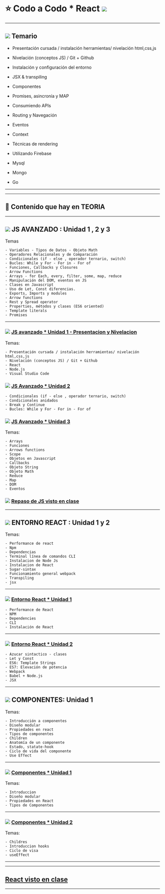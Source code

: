 # :star: Codo a Codo * React <img src="https://img.icons8.com/officel/32/000000/react.png"/>

---

## <img src="https://img.icons8.com/external-xnimrodx-lineal-xnimrodx/32/000000/external-agenda-job-amp-resume-xnimrodx-lineal-xnimrodx.png"/> Temario


- Presentación cursada / instalación herramientas/ nivelación html,css,js

- Nivelación (conceptos JS) / Git + Github

- Instalación y configuración del entorno

- JSX & transpiling

- Componentes

- Promises, asincronía y MAP

- Consumiendo APIs

- Routing y Navegación

- Eventos

- Context

- Técnicas de rendering

- Utilizando Firebase

- Mysql

- Mongo

- Go

---
---

## :book: Contenido que hay en TEORIA

---

##  <img src="https://img.icons8.com/officel/32/000000/react.png"/> JS AVANZADO : Unidad 1 , 2 y 3

Temas
```
- Variables - Tipos de Datos - Objeto Math 
- Operadores Relacionales y de Comparación 
- Condicionales (if - else , operador ternario, switch)
- Bucles: While y For - For in - For of
- Funciones, Callbacks y Closures
- Arrow Functions
- Arrays - for Each, every, filter, some, map, reduce
- Manipulación del DOM, eventos en JS
- Clases en Javascript
- Uso de Let, Const diferencias.
- Exports, Imports y modules
- Arrow functions
- Rest y Spread operator
- Properties, métodos y clases (ES6 oriented)
- Template literals
- Promises
```

---

### <img src="https://img.icons8.com/emoji/24/000000/check-mark-button-emoji.png"/> [JS avanzado * Unidad 1 - Presentacion y Nivelacion](https://github.com/eugenia1984/react-varios-cursos/blob/main/04_codo_a_codo_react/teoria/presentacion_nivelacion.md)

Temas:
```
- Presentación cursada / instalación herramientas/ nivelación html,css,js
- Nivelación (conceptos JS) / Git + Github
- React
- Node.js
- Visual Studio Code
```


### <img src="https://img.icons8.com/emoji/24/000000/check-mark-button-emoji.png"/> [JS Avanzado * Unidad 2](https://github.com/eugenia1984/react-varios-cursos/blob/main/04_codo_a_codo_react/teoria/js-avanzado-2.md)

```
- Condicionales (if - else , operador ternario, switch)
- Condicionales anidados
- Break y Continue
- Bucles: While y For - For in - For of
```

### <img src="https://img.icons8.com/emoji/24/000000/check-mark-button-emoji.png"/> [JS Avanzado * Unidad 3](https://github.com/eugenia1984/react-varios-cursos/blob/main/04_codo_a_codo_react/teoria/unidad3.md)

Temas:
```
- Arrays
- Funciones
- Arrows functions
- Scope
- Objetos en Javascript
- Callbacks
- Objeto String
- Objeto Math
- Reduce
- Map
- DOM
- Eventos
```

### <img src="https://img.icons8.com/emoji/24/000000/check-mark-button-emoji.png"/> [Repaso de JS visto en clase](https://github.com/eugenia1984/react-varios-cursos/tree/main/04_codo_a_codo_react/teoria/repaso_js)

---


##  <img src="https://img.icons8.com/officel/32/000000/react.png"/>  ENTORNO REACT : Unidad 1 y 2

Temas:
```
- Performance de react
- Npm
- Dependencias
- Terminal línea de comandos CLI
- Instalacion de Node Js
- Instalacion de React
- Sugar-sintax
- Funcionamiento general webpack
- Transpiling
- jsx
```

---

### <img src="https://img.icons8.com/emoji/24/000000/check-mark-button-emoji.png"/> [Entorno React * Unidad 1](https://github.com/eugenia1984/react-varios-cursos/blob/main/04_codo_a_codo_react/teoria/unidad1_entorno_react.md)

```
- Performance de React
- NPM
- Dependencies
- CLI
- Instalación de React
```

---

### <img src="https://img.icons8.com/emoji/24/000000/check-mark-button-emoji.png"/> [Entorno React * Unidad 2](https://github.com/eugenia1984/react-varios-cursos/blob/main/04_codo_a_codo_react/teoria/unidad2_entorno_react_2.md)

```
- Azucar sintactico - clases
- Let y Const
- ES6: Template Strings
- ES7: Elevación de potencia
- Webpack
- Babel + Node.js
- JSX
```

---

##  <img src="https://img.icons8.com/officel/32/000000/react.png"/> COMPONENTES:  Unidad 1

Temas:
```
- Introducción a componentes
- Diseño modular
- Propiedades en react
- Tipos de componentes
- Children
- Anatomía de un componente
- Estado, statate-hook
- Ciclo de vida del componente
- Use Effect
```

---

### <img src="https://img.icons8.com/emoji/24/000000/check-mark-button-emoji.png"/> [Componentes * Unidad 1](https://github.com/eugenia1984/react-varios-cursos/blob/main/04_codo_a_codo_react/teoria/unidad1_componentes.md)

Temas:
```
- Introduccion
- Diseño modular
- Propiedades en React
- Tipos de Componentes
```

---

### <img src="https://img.icons8.com/emoji/24/000000/check-mark-button-emoji.png"/> [Componentes * Unidad 2](https://github.com/eugenia1984/react-varios-cursos/blob/main/04_codo_a_codo_react/teoria/unidad2_componentes.md)

Temas:
```
- Childres
- Introduccion hooks
- Ciclo de visa
- useEffect
```

---
---

## [React visto en clase](https://github.com/eugenia1984/react-varios-cursos/tree/main/04_codo_a_codo_react/teoria/react-visto-en-clase)



---
